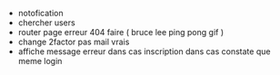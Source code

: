 - notofication 
- chercher users 
- router page erreur 404 faire ( bruce lee ping pong gif )
- change 2factor pas mail vrais 
- affiche message erreur dans cas inscription dans cas constate que meme login 